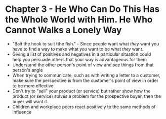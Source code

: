 # Chapter 3 - He Who Can Do This Has the Whole World with Him. He Who Cannot Walks a Lonely Way

- "Bait the hook to suit tthe fish." - Since people want what _they_ want you have to find a way to make what _you_ want to be what _they_ want. 
- Giving a list of positives and negatives in a particular situation could help you persuade others that your way is advantageous for them
- Understand the other person's point of view and see things from that person's angle
- When trying to communicate, such as with writing a letter to a customer, make sure the perspective is from the customer's point of view in order to be more effective. 
- Don't try to "sell" your product (or service) but rather show how the product (or service) solves a problem for the prospective buyer, then the buyer will want it. 
- Children and workplace peers react positively to the same methods of influence

